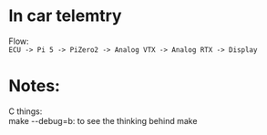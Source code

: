 # In car telemtry
Flow:  
`ECU -> Pi 5 -> PiZero2 -> Analog VTX -> Analog RTX -> Display`


# Notes:  
C things:  
make --debug=b: to see the thinking behind make



